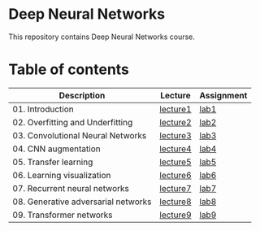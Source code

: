 # Deep Neural Networks
This repository contains Deep Neural Networks course.

<!-- # Final project  -->
<!-- The final project included creating a . You can find it [here](). -->

# Table of contents

| Description  | Lecture | Assignment |
| ------------- | ------------- | ------------- |
| 01. Introduction | [lecture1](Lectures/lecture1.pdf)  | [lab1](/1_Introduction/) |
| 02. Overfitting and Underfitting | [lecture2](Lectures/lecture2.pdf)  | [lab2](/2_Overfitting_and_Underfitting/) |
| 03. Convolutional Neural Networks | [lecture3](Lectures/lecture3.pdf)  | [lab3](/3_Convolutional_Neural_Networks/) |
| 04. CNN augmentation | [lecture4](Lectures/lecture4.pdf)  | [lab4](/4_CNN_Generalization_&_Augumentation/) |
| 05. Transfer learning | [lecture5](Lectures/lecture5.pdf)  | [lab5](/5_Transfer_Learning/) |
| 06. Learning visualization | [lecture6](Lectures/lecture6.pdf)  | [lab6](/6_Visualization/) |
| 07. Recurrent neural networks | [lecture7](Lectures/lecture7.pdf)  | [lab7](/7_RNN/) |
| 08. Generative adversarial networks | [lecture8](Lectures/lecture8.pdf)  | [lab8](/8_GAN/) |
| 09. Transformer networks | [lecture9](Lectures/lecture9.pdf)  | [lab9](/9_Transformer/) |
